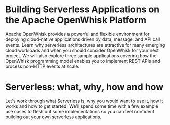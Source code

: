 # Building Serverless Applications on the Apache OpenWhisk Platform

Apache OpenWhisk provides a powerful and flexible environment for deploying cloud-native applications driven by data, message, and API call events. Learn why serverless architectures are attractive for many emerging cloud workloads and when you should consider OpenWhisk for your next project. We will also explore three sample applications covering how the OpenWhisk programming model enables you to implement REST APIs and process non-HTTP events at scale.

# Serverless: what, why, how and how

Let's work through what Serverless is, why you would want to use it, how it works and how to get started. We'll spend some time with a few example use cases to flesh out some implementations so you can feel confident building out your own serverless applications.

